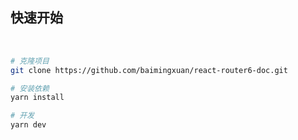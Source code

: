 ## 快速开始

<br>

```sh
# 克隆项目
git clone https://github.com/baimingxuan/react-router6-doc.git

# 安装依赖
yarn install

# 开发
yarn dev
```

